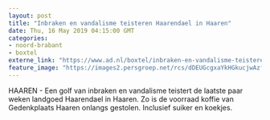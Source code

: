 ```yaml
---
layout: post
title: "Inbraken en vandalisme teisteren Haarendael in Haaren"
date: Thu, 16 May 2019 04:15:00 GMT
categories: 
- noord-brabant 
- boxtel 
externe_link: "https://www.ad.nl/boxtel/inbraken-en-vandalisme-teisteren-haarendael-in-haaren~a08023f6/"
feature_image: "https://images2.persgroep.net/rcs/dDEUGcgxaYkHGkucjwAzfh6Ql94/diocontent/148435800/_fitwidth/400/?appId=21791a8992982cd8da851550a453bd7f&quality=0.7"
---
```


HAAREN - Een golf van inbraken en vandalisme teistert de laatste paar weken landgoed Haarendael in Haaren. Zo is de voorraad koffie van Gedenkplaats Haaren onlangs gestolen. Inclusief suiker en koekjes.
